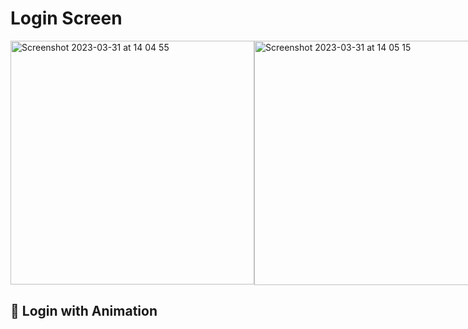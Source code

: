 # Login Screen

<div style="display:flex;">
<img width="390" alt="Screenshot 2023-03-31 at 14 04 55" src="https://user-images.githubusercontent.com/54027680/229184929-8a140563-cf68-4db8-a0e2-40c5ab664cdf.png">
    <img width="391" alt="Screenshot 2023-03-31 at 14 05 15" src="https://user-images.githubusercontent.com/54027680/229184963-1988f8ba-b621-4ab3-bebf-1951861acae7.png">
</div>

## 🚀 Login with Animation


